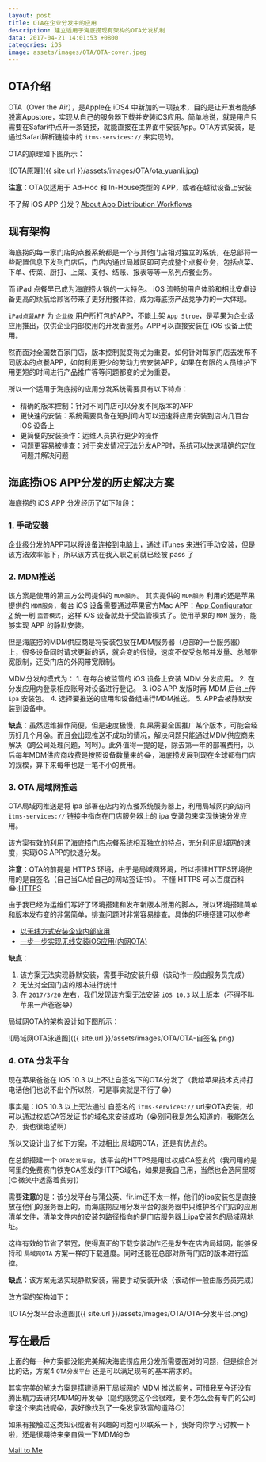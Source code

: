 ```yaml
---
layout: post
title: OTA在企业分发中的应用
description: 建立适用于海底捞现有架构的OTA分发机制
data: 2017-04-21 14:01:53 +0800
categories: iOS
image: assets/images/OTA/OTA-cover.jpeg
---
```


## OTA介绍

OTA（Over the Air），是Apple在 iOS4 中新加的一项技术，目的是让开发者能够脱离Appstore，实现从自己的服务器下载并安装iOS应用。简单地说，就是用户只需要在Safari中点开一条链接，就能直接在主界面中安装App。OTA方式安装，是通过Safari解析链接中的 `itms-services://` 来实现的。

OTA的原理如下图所示：

![OTA原理]({{ site.url }}/assets/images/OTA/ota_yuanli.jpg)

**注意**：OTA仅适用于 Ad-Hoc 和 In-House类型的 APP，或者在越狱设备上安装

不了解 iOS APP 分发？[About App Distribution Workflows](https://developer.apple.com/library/content/documentation/IDEs/Conceptual/AppDistributionGuide/Introduction/Introduction.html)

## 现有架构

海底捞的每一家门店的点餐系统都是一个与其他门店相对独立的系统，在总部将一些配置信息下发到门店后，门店内通过局域网即可完成整个点餐业务，包括点菜、下单、传菜、厨打、上菜、支付、结账、报表等等一系列点餐业务。

而 iPad 点餐早已成为海底捞火锅的一大特色。 iOS 流畅的用户体验和相比安卓设备更高的续航给顾客带来了更好用餐体验，成为海底捞产品竞争力的一大体现。

`iPad点餐APP` 为 [`企业级` 用户](https://developer.apple.com/support/compare-memberships/)所打包的APP，不能上架 `App Stroe`，是苹果为企业级应用推出，仅供企业内部使用的开发者服务。APP可以直接安装在 iOS 设备上使用。

然而面对全国数百家门店，版本控制就变得尤为重要。如何针对每家门店去发布不同版本的点餐APP，如何利用更少的劳动力去安装APP，如果在有限的人员维护下用更短的时间进行产品推广等等问题都变的尤为重要。

所以一个适用于海底捞的应用分发系统需要具有以下特点：

- 精确的版本控制：针对不同门店可以分发不同版本的APP
- 更快速的安装：系统需要具备在短时间内可以迅速将应用安装到店内几百台 iOS 设备上
- 更简便的安装操作：运维人员执行更少的操作
- 问题更容易被排查：对于突发情况无法分发APP时，系统可以快速精确的定位问题并解决问题

## 海底捞iOS APP分发的历史解决方案

海底捞的 iOS APP 分发经历了如下阶段：

### 1. 手动安装

企业级分发的APP可以将设备连接到电脑上，通过 iTunes 来进行手动安装，但是该方法效率低下，所以该方式在我入职之前就已经被 pass 了

### 2. MDM推送

该方案是使用的第三方公司提供的 `MDM服务`。
其实提供的 `MDM服务` 利用的还是苹果提供的 `MDM服务`，每台 iOS 设备需要通过苹果官方Mac APP：[App Configurator 2](https://itunes.apple.com/cn/app/apple-configurator-2/id1037126344?mt=12) 统一刷 `监管模式`，这样 iOS 设备就处于受监管模式了。使用苹果的 `MDM` 服务，能够实现 APP 的静默安装。

但是海底捞的MDM供应商是将安装包放在MDM服务器（总部的一台服务器）上，很多设备同时请求更新的话，就会变的很慢，速度不仅受总部并发量、总部带宽限制，还受门店的外网带宽限制。

MDM分发的模式为：
	1. 在每台被监管的 iOS 设备上安装 MDM 分发应用。
	2. 在分发应用内登录相应账号对设备进行登记。
	3. iOS APP 发版时再 MDM 后台上传 `ipa` 安装包。
	4. 选择要推送的应用和设备组进行MDM推送。
	5. APP会被静默安装到设备中。

**缺点**：虽然运维操作简便，但是速度极慢，如果需要全国推广某个版本，可能会经历好几个月😱。而且会出现推送不成功的情况，解决问题只能通过MDM供应商来解决（跨公司处理问题，呵呵）。此外值得一提的是，除去第一年的部署费用，以后每年MDM供应商收费是按照设备数量来的😂，海底捞发展到现在全球都有门店的规模，算下来每年也是一笔不小的费用。


### 3. OTA 局域网推送

OTA局域网推送是将 ipa 部署在店内的点餐系统服务器上，利用局域网内的访问 `itms-services://` 链接中指向在门店服务器上的 ipa 安装包来实现快速分发应用。

该方案有效的利用了海底捞门店点餐系统相互独立的特点，充分利用局域网的速度，实现iOS APP的快速分发。

**注意**：OTA的前提是 HTTPS 环境，由于是局域网环境，所以搭建HTTPS环境使用的是自签名（自己当CA给自己的网站签证书）。
不懂 HTTPS 可以百度百科😂:[HTTPS](http://baike.baidu.com/item/https)

由于我已经为运维们写好了环境搭建和发布新版本所用的脚本，所以环境搭建简单和版本发布变的非常简单，排查问题时非常容易排查。具体的环境搭建可以参考

- [以无线方式安装企业内部应用](http://help.apple.com/deployment/ios/#/apda0e3426d7)
- [一步一步实现无线安装iOS应用(内网OTA)](http://www.jianshu.com/p/35ca63ec0d8e)

**缺点**：
1. 该方案无法实现静默安装，需要手动安装升级（该动作一般由服务员完成）
2. 无法对全国门店的版本进行统计 
3. 在 `2017/3/20` 左右，我们发现该方案无法安装 `iOS 10.3` 以上版本（不得不叫苹果一声爸爸😂）

局域网OTA的架构设计如下图所示：

![局域网OTA泳道图]({{ site.url }}/assets/images/OTA/OTA-自签名.png)

### 4. OTA 分发平台

现在苹果爸爸在 iOS 10.3 以上不让自签名下的OTA分发了（我给苹果技术支持打电话他们也说不出个所以然，可是事实就是不行了😂）

事实是：iOS 10.3 以上无法通过 自签名的 `itms-services://` url来OTA安装，却可以通过权威CA签发证书的域名来安装成功（😭别问我是怎么知道的，我能怎么办，我也很绝望啊）

所以又设计出了如下方案，不过相比 局域网OTA，还是有优点的。

在总部搭建一个 `OTA分发平台`，该平台的HTTPS是用过权威CA签发的（我司用的是阿里的免费赛门铁克CA签发的HTTPS域名，如果是我自己用，当然也会选阿里呀[😊微笑中透露着贫穷]）

需要**注意**的是：该分发平台与蒲公英、fir.im还不太一样，他们的ipa安装包是直接放在他们的服务器上的，而海底捞应用分发平台的服务器中只维护各个门店的应用清单文件，清单文件内的安装包路径指向的是门店服务器上ipa安装包的局域网地址。

这样有效的节省了带宽，使得真正的下载安装动作还是发生在店内局域网，能够保持和 `局域网OTA` 方案一样的下载速度。同时还能在总部对所有门店的版本进行监控。

**缺点**：该方案无法实现静默安装，需要手动安装升级（该动作一般由服务员完成）

改方案的架构如下：

![OTA分发平台泳道图]({{ site.url }}/assets/images/OTA/OTA-分发平台.png)

## 写在最后

上面的每一种方案都没能完美解决海底捞应用分发所需要面对的问题，但是综合对比的话，方案4 `OTA分发平台` 还是可以满足现有的基本需求的。

其实完美的解决方案是搭建适用于局域网的 MDM 推送服务，可惜我至今还没有腾出精力去研究MDM的开发😂（隐约感觉这个会很难，要不怎么会有专门的公司拿这个来卖钱呢😱，我好像找到了一条发家致富的道路😏）

如果有接触过这类知识或者有兴趣的同胞可以联系一下，我好向你学习讨教一下啦，还是很期待来亲自做一下MDM的😎

<a href="mailto:liuzexiang@live.cn" class="button">Mail to Me</a>


